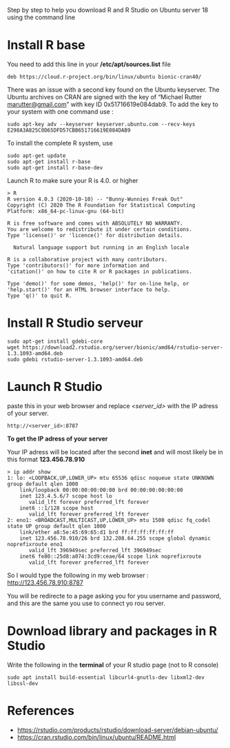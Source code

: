 Step by step to help you download R and R Studio on Ubuntu server 18 using the command line

# Install R base

You need to add this line in your **/etc/apt/sources.list** file

```{bash, eval=FALSE,}
deb https://cloud.r-project.org/bin/linux/ubuntu bionic-cran40/
```

There was an issue with a second key found on the Ubuntu keyserver. The Ubuntu archives on CRAN are signed with the key of “Michael Rutter marutter@gmail.com” with key ID 0x51716619e084dab9. To add the key to your system with one command use :

```{bash, eval=FALSE}
sudo apt-key adv --keyserver keyserver.ubuntu.com --recv-keys E298A3A825C0D65DFD57CBB651716619E084DAB9
```

To install the complete R system, use

```{bash, eval=FALSE}
sudo apt-get update
sudo apt-get install r-base
sudo apt-get install r-base-dev
```

Launch R to make sure your R is 4.0. or higher

```{bash, eval=FALSE}
> R
R version 4.0.3 (2020-10-10) -- "Bunny-Wunnies Freak Out"
Copyright (C) 2020 The R Foundation for Statistical Computing
Platform: x86_64-pc-linux-gnu (64-bit)

R is free software and comes with ABSOLUTELY NO WARRANTY.
You are welcome to redistribute it under certain conditions.
Type 'license()' or 'licence()' for distribution details.

  Natural language support but running in an English locale

R is a collaborative project with many contributors.
Type 'contributors()' for more information and
'citation()' on how to cite R or R packages in publications.

Type 'demo()' for some demos, 'help()' for on-line help, or
'help.start()' for an HTML browser interface to help.
Type 'q()' to quit R.

```

# Install R Studio serveur 

```{bash, eval=FALSE}
sudo apt-get install gdebi-core
wget https://download2.rstudio.org/server/bionic/amd64/rstudio-server-1.3.1093-amd64.deb
sudo gdebi rstudio-server-1.3.1093-amd64.deb
```

# Launch R Studio 

paste this in your web browser and replace *<server_id>* with the IP adress of your server. 

```{bash, eval=FALSE}
http://<server_id>:8787
```

**To get the IP adress of your server**

Your IP adress will be located after the second **inet** and will most likely be in this format **123.456.78.910**

```{bash, eval=FALSE}
> ip addr show
1: lo: <LOOPBACK,UP,LOWER_UP> mtu 65536 qdisc noqueue state UNKNOWN group default qlen 1000
    link/loopback 00:00:00:00:00:00 brd 00:00:00:00:00:00
    inet 123.4.5.6/7 scope host lo
       valid_lft forever preferred_lft forever
    inet6 ::1/128 scope host 
       valid_lft forever preferred_lft forever
2: eno1: <BROADCAST,MULTICAST,UP,LOWER_UP> mtu 1500 qdisc fq_codel state UP group default qlen 1000
    link/ether a8:5e:45:69:65:d1 brd ff:ff:ff:ff:ff:ff
    inet 123.456.78.910/26 brd 132.208.64.255 scope global dynamic noprefixroute eno1
       valid_lft 396949sec preferred_lft 396949sec
    inet6 fe80::25d8:a074:3cd9:ceae/64 scope link noprefixroute 
       valid_lft forever preferred_lft forever
```
So I would type the following in my web browser : http://123.456.78.910:8787

You will be redirecte to a page asking you for you username and password, and this are the same you use to connect yo rou server. 

# Download library and packages in R Studio 

Write the following in the **terminal** of your R studio page (not to R console)

```{bash, eval=FALSE}
sudo apt install build-essential libcurl4-gnutls-dev libxml2-dev libssl-dev
```


# References

- https://rstudio.com/products/rstudio/download-server/debian-ubuntu/ 
- https://cran.rstudio.com/bin/linux/ubuntu/README.html 

